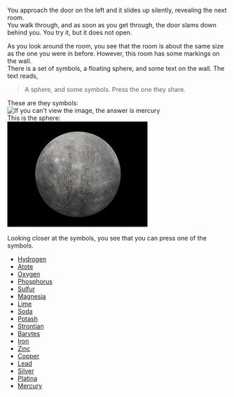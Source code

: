 You approach the door on the left and it slides up silently, revealing the next room.  
You walk through, and as soon as you get through, the door slams down behind you. You try it, but it does not open.

As you look around the room, you see that the room is about the same size as the one you were in before. However, this room has some markings on the wall.  
There is a set of symbols, a floating sphere, and some text on the wall.
The text reads,
> A sphere, and some symbols. Press the one they share.

These are they symbols:  
![If you can't view the image, the answer is mercury](https://media.wired.com/photos/59336e3768cb3b3dc4098d4f/master/w_297,c_limit/Dalton_atomic_symbols.jpg)  
This is the sphere:  
![A stone sphere](https://github.com/incendofrumentum/INFOTC-1000-Final-Project/blob/master/mercury.jpg?raw=true)

Looking closer at the symbols, you see that you can press one of the symbols.

* [Hydrogen](https://github.com/incendofrumentum/INFOTC-1000-Final-Project/blob/master/wrongsymbol.md)
* [Atote](https://github.com/incendofrumentum/INFOTC-1000-Final-Project/blob/master/wrongsymbol.md)
* [Oxygen](https://github.com/incendofrumentum/INFOTC-1000-Final-Project/blob/master/wrongsymbol.md)
* [Phosphorus](https://github.com/incendofrumentum/INFOTC-1000-Final-Project/blob/master/wrongsymbol.md)
* [Sulfur](https://github.com/incendofrumentum/INFOTC-1000-Final-Project/blob/master/wrongsymbol.md)
* [Magnesia](https://github.com/incendofrumentum/INFOTC-1000-Final-Project/blob/master/wrongsymbol.md)
* [Lime](https://github.com/incendofrumentum/INFOTC-1000-Final-Project/blob/master/wrongsymbol.md)
* [Soda](https://github.com/incendofrumentum/INFOTC-1000-Final-Project/blob/master/wrongsymbol.md)
* [Potash](https://github.com/incendofrumentum/INFOTC-1000-Final-Project/blob/master/wrongsymbol.md)
* [Strontian](https://github.com/incendofrumentum/INFOTC-1000-Final-Project/blob/master/wrongsymbol.md)
* [Barvtes](https://github.com/incendofrumentum/INFOTC-1000-Final-Project/blob/master/wrongsymbol.md)
* [Iron](https://github.com/incendofrumentum/INFOTC-1000-Final-Project/blob/master/wrongsymbol.md)
* [Zinc](https://github.com/incendofrumentum/INFOTC-1000-Final-Project/blob/master/wrongsymbol.md)
* [Copper](https://github.com/incendofrumentum/INFOTC-1000-Final-Project/blob/master/wrongsymbol.md)
* [Lead](https://github.com/incendofrumentum/INFOTC-1000-Final-Project/blob/master/wrongsymbol.md)
* [Silver](https://github.com/incendofrumentum/INFOTC-1000-Final-Project/blob/master/wrongsymbol.md)
* [Platina](https://github.com/incendofrumentum/INFOTC-1000-Final-Project/blob/master/wrongsymbol.md)
* [Mercury]()
